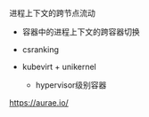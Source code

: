 
进程上下文的跨节点流动
   - 容器中的进程上下文的跨容器切换 

- csranking

- kubevirt + unikernel
  - hypervisor级别容器

https://aurae.io/
